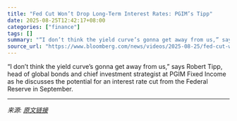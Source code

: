 ```yaml
---
title: "Fed Cut Won’t Drop Long-Term Interest Rates: PGIM’s Tipp"
date: 2025-08-25T12:42:17+08:00
categories: ["finance"]
tags: []
summary: "“I don’t think the yield curve’s gonna get away from us,” says Robert Tipp, head of global bonds and chief investment strategist at PGIM Fixed Income as he discusses the potential for an interest rate"
source_url: "https://www.bloomberg.com/news/videos/2025-08-25/fed-cut-won-t-drop-long-term-interest-rates-pgim-s-tipp-video"
---
```


“I don’t think the yield curve’s gonna get away from us,” says Robert Tipp, head of global bonds and chief investment strategist at PGIM Fixed Income as he discusses the potential for an interest rate cut from the Federal Reserve in September.

---

*来源: [原文链接](https://www.bloomberg.com/news/videos/2025-08-25/fed-cut-won-t-drop-long-term-interest-rates-pgim-s-tipp-video)*
